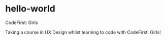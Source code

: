 # hello-world
CodeFirst: Girls

Taking a course in UX Design whilst learning to code with CodeFirst: Girls!
